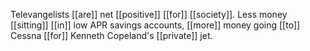 Televangelists [[are]] net [[positive]] [[for]] [[society]]. Less money [[sitting]] [[in]] low APR savings accounts, [[more]] money going [[to]] Cessna [[for]] Kenneth Copeland's [[private]] jet.